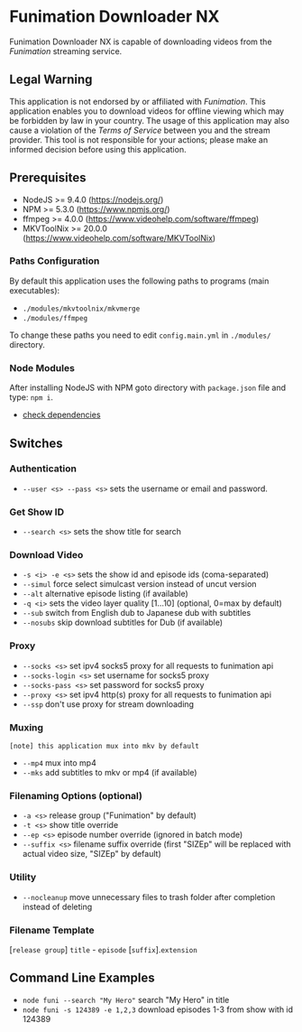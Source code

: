 # Funimation Downloader NX

Funimation Downloader NX is capable of downloading videos from the *Funimation* streaming service.

## Legal Warning

This application is not endorsed by or affiliated with *Funimation*. This application enables you to download videos for offline viewing which may be forbidden by law in your country. The usage of this application may also cause a violation of the *Terms of Service* between you and the stream provider. This tool is not responsible for your actions; please make an informed decision before using this application.

## Prerequisites

* NodeJS >= 9.4.0 (https://nodejs.org/)
* NPM >= 5.3.0 (https://www.npmjs.org/)
* ffmpeg >= 4.0.0 (https://www.videohelp.com/software/ffmpeg)
* MKVToolNix >= 20.0.0 (https://www.videohelp.com/software/MKVToolNix)

### Paths Configuration

By default this application uses the following paths to programs (main executables):
* `./modules/mkvtoolnix/mkvmerge`
* `./modules/ffmpeg`

To change these paths you need to edit `config.main.yml` in `./modules/` directory.

### Node Modules

After installing NodeJS with NPM goto directory with `package.json` file and type: `npm i`.
* [check dependencies](https://david-dm.org/seiya-dev/funimation-downloader-nx)

## Switches

### Authentication

* `--user <s> --pass <s>` sets the username or email and password.

### Get Show ID

* `--search <s>` sets the show title for search

### Download Video

* `-s <i> -e <s>` sets the show id and episode ids (coma-separated)
* `--simul` force select simulcast version instead of uncut version
* `--alt` alternative episode listing (if available)
* `-q <i>` sets the video layer quality [1...10] (optional, 0=max by default)
* `--sub` switch from English dub to Japanese dub with subtitles
* `--nosubs` skip download subtitles for Dub (if available)

### Proxy

* `--socks <s>` set ipv4 socks5 proxy for all requests to funimation api
* `--socks-login <s>` set username for socks5 proxy
* `--socks-pass <s>`  set password for socks5 proxy
* `--proxy <s>` set ipv4 http(s) proxy for all requests to funimation api
* `--ssp` don't use proxy for stream downloading

### Muxing

`[note] this application mux into mkv by default`
* `--mp4` mux into mp4
* `--mks` add subtitles to mkv or mp4 (if available)

### Filenaming Options (optional)

* `-a <s>` release group ("Funimation" by default)
* `-t <s>` show title override
* `--ep <s>` episode number override (ignored in batch mode)
* `--suffix <s>` filename suffix override (first "SIZEp" will be replaced with actual video size, "SIZEp" by default)

### Utility

* `--nocleanup` move unnecessary files to trash folder after completion instead of deleting

### Filename Template

[`release group`] `title` - `episode` [`suffix`].`extension`

## Command Line Examples

* `node funi --search "My Hero"` search "My Hero" in title
* `node funi -s 124389 -e 1,2,3` download episodes 1-3 from show with id 124389

